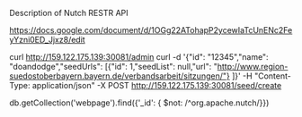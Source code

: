 

Description of Nutch RESTR API

https://docs.google.com/document/d/1OGg22ATohapP2ycewIaTcUnENc2FeyYzni0ED_Jjxz8/edit

curl http://159.122.175.139:30081/admin
curl -d '{"id": "12345","name": "doandodge","seedUrls": [{"id": 1,"seedList": null,"url": "http://www.region-suedostoberbayern.bayern.de/verbandsarbeit/sitzungen/"} ]}' -H "Content-Type: application/json" -X POST http://159.122.175.139:30081/seed/create




db.getCollection('webpage').find({'_id':  { $not: /^org\.apache\.nutch/}})
    